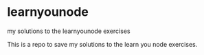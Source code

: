 # learnyounode
my solutions to the learnyounode exercises

This is a repo to save my solutions to the learn you node exercises.
